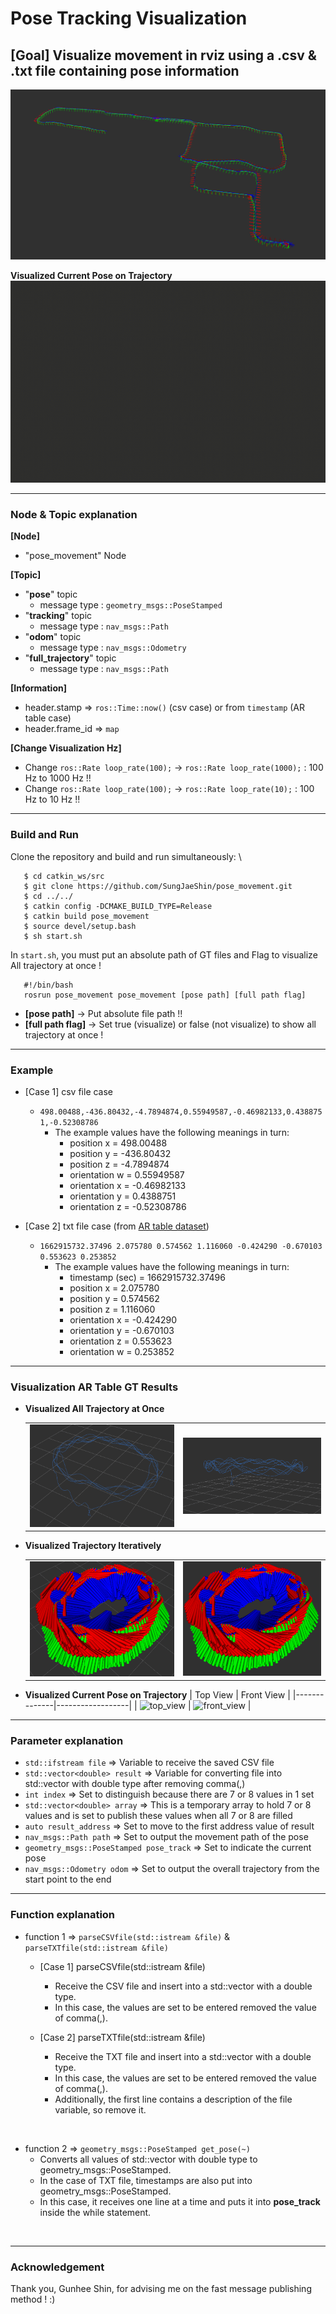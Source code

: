 # Pose Tracking Visualization 
## [Goal] Visualize movement in rviz using a .csv & .txt file containing pose information
<td> <img src="./results/pose_seq_results.png"/> </td> 

**Visualized Current Pose on Trajectory**
  ![pose_seq_top_view](https://github.com/SungJaeShin/pose_movement/blob/master/results/pose_seq_top_view.gif?raw=true)

---
### Node & Topic explanation <br>
**[Node]**
- "pose_movement" Node

**[Topic]**
- "**pose**" topic
  * message type : `geometry_msgs::PoseStamped` <br>
- "**tracking**" topic
  * message type : `nav_msgs::Path` <br>
- "**odom**" topic
  * message type : `nav_msgs::Odometry` <br>
- "**full_trajectory**" topic
  * message type : `nav_msgs::Path` <br>

**[Information]**
- header.stamp &#8658; `ros::Time::now()` (csv case) or from `timestamp` (AR table case)
- header.frame_id &#8658; `map`

**[Change Visualization Hz]**
- Change `ros::Rate loop_rate(100);` &rarr; `ros::Rate loop_rate(1000);` : 100 Hz to 1000 Hz !!
- Change `ros::Rate loop_rate(100);` &rarr; `ros::Rate loop_rate(10);` : 100 Hz to 10 Hz !!


---
### Build and Run
Clone the repository and build and run simultaneously: \
```
   $ cd catkin_ws/src
   $ git clone https://github.com/SungJaeShin/pose_movement.git
   $ cd ../../
   $ catkin config -DCMAKE_BUILD_TYPE=Release
   $ catkin build pose_movement
   $ source devel/setup.bash
   $ sh start.sh
```
In `start.sh`, you must put an absolute path of GT files and Flag to visualize All trajectory at once !
```
   #!/bin/bash
   rosrun pose_movement pose_movement [pose path] [full path flag]
```
  - **[pose path]** &rarr; Put absolute file path !!
  - **[full path flag]** &rarr; Set true (visualize) or false (not visualize) to show all trajectory at once ! 


---
### Example
- [Case 1] csv file case
  - `498.00488,-436.80432,-4.7894874,0.55949587,-0.46982133,0.4388751,-0.52308786`
    - The example values ​​have the following meanings in turn:
      * position x = 498.00488
      * position y = -436.80432
      * position z = -4.7894874
      * orientation w = 0.55949587
      * orientation x = -0.46982133
      * orientation y = 0.4388751
      * orientation z = -0.52308786

- [Case 2] txt file case (from [AR table dataset](https://github.com/rpng/ar_table_dataset.git))
  - `1662915732.37496 2.075780 0.574562 1.116060 -0.424290 -0.670103 0.553623 0.253852`
    - The example values ​​have the following meanings in turn:
      * timestamp (sec) = 1662915732.37496
      * position x = 2.075780
      * position y = 0.574562
      * position z = 1.116060
      * orientation x = -0.424290
      * orientation y = -0.670103
      * orientation z = 0.553623
      * orientation w = 0.253852

---
### Visualization AR Table GT Results
- **Visualized All Trajectory at Once**
  <table>
    <tr>
       <td> <img src="./results/ar_table_all_traj1.png"/> </td>
       <td> <img src="./results/ar_table_all_traj2.png"/> </td>
    </tr>
  </table>

- **Visualized Trajectory Iteratively**
  <table>
    <tr>
       <td> <img src="./results/ar_table_results1.png"/> </td>
       <td> <img src="./results/ar_table_results2.png"/> </td>
    </tr>
  </table>

- **Visualized Current Pose on Trajectory**
  | Top View | Front View |
  |--------------|------------------|
  | ![top_view](https://github.com/SungJaeShin/pose_movement/blob/master/results/ar_table_01_top_view.gif?raw=true) | ![front_view](https://github.com/SungJaeShin/pose_movement/blob/master/results/ar_table_01_front_view.gif?raw=true) |



---
### Parameter explanation
- `std::ifstream file` &#8658; Variable to receive the saved CSV file <br>
- `std::vector<double> result` &#8658; Variable for converting file into std::vector with double type after removing comma(,) <br>
- `int index` &#8658; Set to distinguish because there are 7 or 8 values ​​in 1 set <br>
- `std::vector<double> array` &#8658; This is a temporary array to hold 7 or 8 values ​​and is set to publish these values ​​when all 7 or 8 are filled <br>
- `auto result_address` &#8658; Set to move to the first address value of result <br>
- `nav_msgs::Path path` &#8658; Set to output the movement path of the pose <br>
- `geometry_msgs::PoseStamped pose_track` &#8658; Set to indicate the current pose <br>
- `nav_msgs::Odometry odom` &#8658; Set to output the overall trajectory from the start point to the end <br>


---
### Function explanation
- function 1 &#8658; `parseCSVfile(std::istream &file)` & `parseTXTfile(std::istream &file)`
  - [Case 1] parseCSVfile(std::istream &file)
    -  Receive the CSV file and insert into a std::vector with a double type.
    -  In this case, the values ​​are set to be entered removed the value of comma(,).

  - [Case 2] parseTXTfile(std::istream &file)
    -  Receive the TXT file and insert into a std::vector with a double type.
    -  In this case, the values ​​are set to be entered removed the value of comma(,).
    -  Additionally, the first line contains a description of the file variable, so remove it.
  
<br>

- function 2 &#8658; `geometry_msgs::PoseStamped get_pose(~)`
   - Converts all values ​​of std::vector with double type to geometry_msgs::PoseStamped.
   - In the case of TXT file, timestamps are also put into geometry_msgs::PoseStamped.
   - In this case, it receives one line at a time and puts it into __pose_track__ inside the while statement.
  
<br>

---
### Acknowledgement
Thank you, Gunhee Shin, for advising me on the fast message publishing method ! :)

